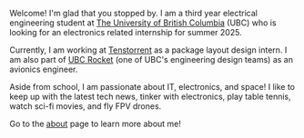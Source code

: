 Welcome! I'm glad that you stopped by. I am a third year electrical engineering student at [The University of British Columbia][1] (UBC) who is looking for an electronics related internship for summer 2025.

Currently, I am working at [Tenstorrent][2] as a package layout design intern. I am also part of [UBC Rocket][3] (one of UBC's engineering design teams) as an avionics engineer. 

Aside from school, I am passionate about IT, electronics, and space! I like to keep up with the latest tech news, tinker with electronics, play table tennis, watch sci-fi movies, and fly FPV drones.

Go to the [about][4] page to learn more about me!

[1]: https://www.ubc.ca/
[2]: https://tenstorrent.com/
[3]: https://www.ubcrocket.com/
[4]: /about